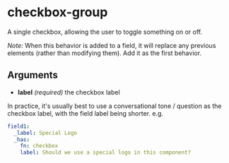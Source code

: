 # checkbox-group

A single checkbox, allowing the user to toggle something on or off.

_Note:_ When this behavior is added to a field, it will replace any previous elements (rather than modifying them). Add it as the first behavior.

## Arguments

* **label** _(required)_ the checkbox label

In practice, it's usually best to use a conversational tone / question as the checkbox label, with the field label being shorter. e.g.

```yaml
field1:
  _label: Special Logo
  _has:
    fn: checkbox
    label: Should we use a special logo in this component?
```
